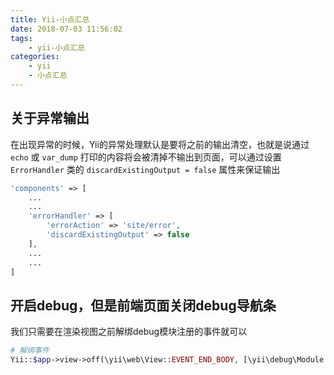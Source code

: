 ```yaml
---
title: Yii-小点汇总
date: 2018-07-03 11:56:02
tags:
	- yii-小点汇总  
categories:
    - yii
    - 小点汇总
---
```


## 关于异常输出  
在出现异常的时候，Yii的异常处理默认是要将之前的输出清空，也就是说通过 `echo` 或 `var_dump` 打印的内容将会被清掉不输出到页面，可以通过设置 `ErrorHandler` 类的 `discardExistingOutput = false` 属性来保证输出  
```php
'components' => [
    ...
    ...
    'errorHandler' => [
        'errorAction' => 'site/error',
        'discardExistingOutput' => false
    ],
    ...
    ...
]
```

## 开启debug，但是前端页面关闭debug导航条  
我们只需要在渲染视图之前解绑debug模块注册的事件就可以  
```php
# 解绑事件
Yii::$app->view->off(\yii\web\View::EVENT_END_BODY, [\yii\debug\Module::getInstance(), 'renderToolbar']);
```
<!-- more -->
